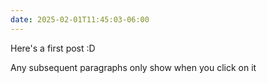 ```yaml
---
date: 2025-02-01T11:45:03-06:00
---
```

Here's a first post :D

Any subsequent paragraphs only show when you click on it